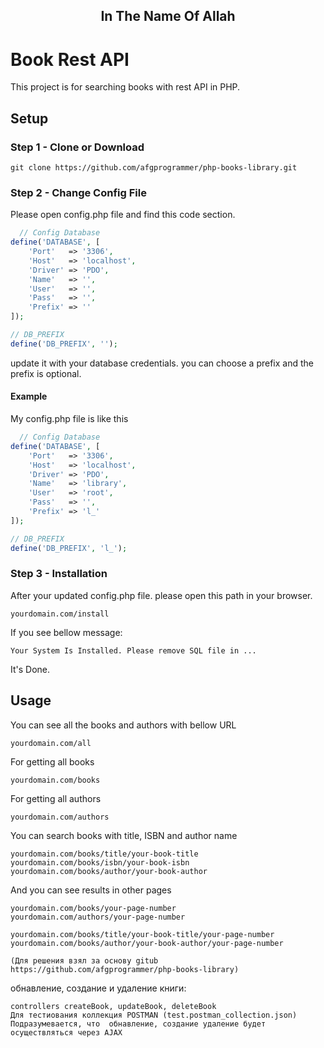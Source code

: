 
<h2 align="center" >In The Name Of Allah</h2>

# Book Rest API

This project is for searching books with rest API in PHP.

## Setup

### Step 1 - Clone or Download

```
git clone https://github.com/afgprogrammer/php-books-library.git

```

### Step 2 - Change Config File

Please open config.php file and find this code section.
```PHP
  // Config Database
define('DATABASE', [
    'Port'   => '3306',
    'Host'   => 'localhost',
    'Driver' => 'PDO',
    'Name'   => '',
    'User'   => '',
    'Pass'   => '',
    'Prefix' => ''
]);

// DB_PREFIX
define('DB_PREFIX', '');
```
update it with your database credentials. you can choose a prefix and the prefix is optional.

#### Example
 My config.php file is like this

```PHP
  // Config Database
define('DATABASE', [
    'Port'   => '3306',
    'Host'   => 'localhost',
    'Driver' => 'PDO',
    'Name'   => 'library',
    'User'   => 'root',
    'Pass'   => '',
    'Prefix' => 'l_'
]);

// DB_PREFIX
define('DB_PREFIX', 'l_');
```

### Step 3 - Installation 

After your updated config.php file. please open this path in your browser.
```
yourdomain.com/install 
```

If you see bellow message:
```
Your System Is Installed. Please remove SQL file in ...
```
It's Done.

## Usage

You can see all the books and authors with bellow URL
```
yourdomain.com/all
```
For getting all books
```
yourdomain.com/books
```

For getting all authors
```
yourdomain.com/authors
```
You can search books with title, ISBN and author name
```
yourdomain.com/books/title/your-book-title
yourdomain.com/books/isbn/your-book-isbn
yourdomain.com/books/author/your-book-author
```
And you can see results in other pages
```
yourdomain.com/books/your-page-number
yourdomain.com/authors/your-page-number

yourdomain.com/books/title/your-book-title/your-page-number
yourdomain.com/books/author/your-book-author/your-page-number
```
```
(Для решения взял за основу gitub https://github.com/afgprogrammer/php-books-library)
```
обнавление, создание и удаление книги:
```
controllers createBook, updateBook, deleteBook
Для тестиования коллекция POSTMAN (test.postman_collection.json)
Подразумевается, что  обнавление, создание удаление будет осуществляться через AJAX
```

